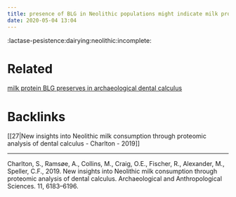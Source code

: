 ```yaml
---
title: presence of BLG in Neolithic populations might indicate milk processing
date: 2020-05-04 13:04
---
```


:lactase-pesistence:dairying:neolithic:incomplete:

# Related
[milk protein BLG preserves in archaeological dental calculus](21)

# Backlinks
[[27|New insights into Neolithic milk consumption through proteomic analysis of dental calculus - Charlton - 2019]]
   
---
Charlton, S., Ramsøe, A., Collins, M., Craig, O.E., Fischer, R., Alexander, M., Speller, C.F., 2019. New insights into Neolithic milk consumption through proteomic analysis of dental calculus. Archaeological and Anthropological Sciences. 11, 6183–6196.
